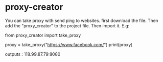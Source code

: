 # proxy-creator
You can take proxy with send ping to websites.
first download the file. Then add the "proxy_creator" to the project file. Then import it. E.g:

from proxy_creator import take_proxy

proxy = take_proxy("https://www.facebook.com/")
print(proxy)

outputs : 
  118.99.87.79:8080
